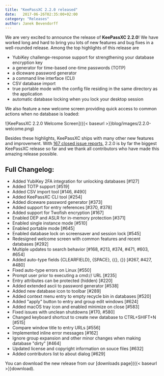 ```yaml
---
title: "KeePassXC 2.2.0 released"
date:   2017-06-26T02:35:00+02:00
category: "Releases"
author: Janek Bevendorff
---
```


We are very excited to announce the release of **KeePassXC 2.2.0**!
We have worked long and hard to bring you lots of new features and bug fixes in a well-rounded release.
Among the top highlights of this release are

* YubiKey challenge-response support for strengthening your database encryption key
* a generator for time-based one-time passwords (TOTP)
* a diceware password generator
* a command line interface (CLI)
* CSV database import
* true portable mode with the config file residing in the same directory as the application
* automatic database locking when you lock your desktop session

We also feature a new welcome screen providing quick access to common actions when no database is loaded:

![KeePassXC 2.2.0 Welcome Screen]({{< baseurl >}}blog/images/2.2.0-welcome.png)

Besides these highlights, KeePassXC ships with many other new features and improvement. With
[167 closed issue reports](https://github.com/keepassxreboot/keepassxc/milestone/2?closed=1), 2.2.0 is
by far the biggest KeePassXC release so far and we thank all contributors who have made this amazing release possible.

## Full Changelog:
- Added YubiKey 2FA integration for unlocking databases [#127]
- Added TOTP support [#519]
- Added CSV import tool [#146, #490]
- Added KeePassXC CLI tool [#254]
- Added diceware password generator [#373]
- Added support for entry references [#370, #378]
- Added support for Twofish encryption [#167]
- Enabled DEP and ASLR for in-memory protection [#371]
- Enabled single instance mode [#510]
- Enabled portable mode [#645]
- Enabled database lock on screensaver and session lock [#545]
- Redesigned welcome screen with common features and recent databases [#292]
- Multiple updates to search behavior [#168, #213, #374, #471, #603, #654]
- Added auto-type fields \{CLEARFIELD\}, \{SPACE\}, \{\{\}, \{\}\} [#267, #427, #480]
- Fixed auto-type errors on Linux [#550]
- Prompt user prior to executing a cmd:// URL [#235]
- Entry attributes can be protected (hidden) [#220]
- Added extended ascii to password generator [#538]
- Added new database icon to toolbar [#289]
- Added context menu entry to empty recycle bin in databases [#520]
- Added "apply" button to entry and group edit windows [#624]
- Added macOS tray icon and enabled minimize on close [#583]
- Fixed issues with unclean shutdowns [#170, #580]
- Changed keyboard shortcut to create new database to CTRL+SHIFT+N [#515]
- Compare window title to entry URLs [#556]
- Implemented inline error messages [#162]
- Ignore group expansion and other minor changes when making database "dirty" [#464]
- Updated license and copyright information on souce files [#632]
- Added contributors list to about dialog [#629]

You can download the new release from our [downloads page]({{< baseurl >}}download).
